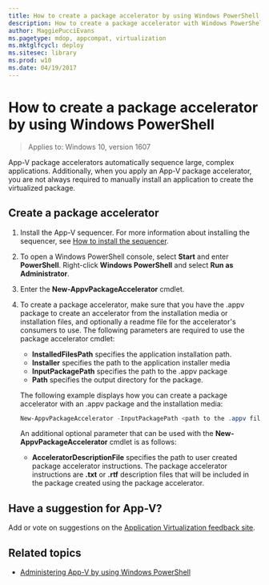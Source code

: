 ```yaml
---
title: How to create a package accelerator by using Windows PowerShell (Windows 10)
description: How to create a package accelerator with Windows PowerShell.
author: MaggiePucciEvans
ms.pagetype: mdop, appcompat, virtualization
ms.mktglfcycl: deploy
ms.sitesec: library
ms.prod: w10
ms.date: 04/19/2017
---
```

# How to create a package accelerator by using Windows PowerShell

>Applies to: Windows 10, version 1607

App-V package accelerators automatically sequence large, complex applications. Additionally, when you apply an App-V package accelerator, you are not always required to manually install an application to create the virtualized package.

## Create a package accelerator

1. Install the App-V sequencer. For more information about installing the sequencer, see [How to install the sequencer](appv-install-the-sequencer.md).
2. To open a Windows PowerShell console, select **Start** and enter **PowerShell**. Right-click **Windows PowerShell** and select **Run as Administrator**.
3. Enter the **New-AppvPackageAccelerator** cmdlet.
4. To create a package accelerator, make sure that you have the .appv package to create an accelerator from the installation media or installation files, and optionally a readme file for the accelerator's consumers to use. The following parameters are required to use the package accelerator cmdlet:

    - **InstalledFilesPath** specifies the application installation path.
    - **Installer** specifies the path to the application installer media
    - **InputPackagePath** specifies the path to the .appv package
    - **Path** specifies the output directory for the package.

    The following example displays how you can create a package accelerator with an .appv package and the installation media:

    ```PowerShell
    New-AppvPackageAccelerator -InputPackagePath <path to the .appv file> -Installer <path to the installer executable> -Path <directory of the output path>
    ```

    An additional optional parameter that can be used with the **New-AppvPackageAccelerator** cmdlet is as follows:

    - **AcceleratorDescriptionFile** specifies the path to user created package accelerator instructions. The package accelerator instructions are **.txt** or **.rtf** description files that will be included in the package created using the package accelerator.

## Have a suggestion for App-V?

Add or vote on suggestions on the [Application Virtualization feedback site](https://appv.uservoice.com/forums/280448-microsoft-application-virtualization).

## Related topics

- [Administering App-V by using Windows PowerShell](appv-administering-appv-with-powershell.md)
